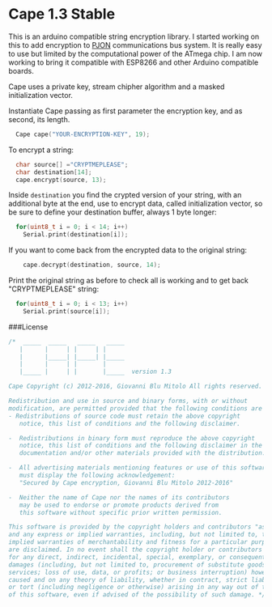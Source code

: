 Cape 1.3 Stable
====
This is an arduino compatible string encryption library. I started working on this to add encryption to [PJON](https://github.com/gioblu/PJON) communications bus system. It is really easy to use but limited by the computational power of the ATmega chip. I am now working to bring it compatible with ESP8266 and other Arduino compatible boards.

Cape uses a private key, stream chipher algorithm and a masked initialization vector.

Instantiate Cape passing as first parameter the encryption key, and as second, its length.
```cpp  
  Cape cape("YOUR-ENCRYPTION-KEY", 19);
```
To encrypt a string:
```cpp  
  char source[] ="CRYPTMEPLEASE";
  char destination[14];
  cape.encrypt(source, 13);
```
Inside `destination` you find the crypted version of your string, with an additional byte at the end, use to encrypt data, called initialization vector, so be sure to define your destination buffer, always 1 byte longer:
```cpp  
  for(uint8_t i = 0; i < 14; i++)
    Serial.print(destination[i]);
```
If you want to come back from the encrypted data to the original string:
```cpp  
    cape.decrypt(destination, source, 14);
```
Print the original string as before to check all is working and to get back "CRYPTMEPLEASE" string:
```cpp  
  for(uint8_t i = 0; i < 13; i++)
    Serial.print(source[i]);
```

###License

```cpp  
/*  _____  _____   _____   _____
   |      |     | |     | |
   |      |_____| |_____| |_____
   |      |     | |       |
   |_____ |     | |       |_____  version 1.3

Cape Copyright (c) 2012-2016, Giovanni Blu Mitolo All rights reserved.

Redistribution and use in source and binary forms, with or without
modification, are permitted provided that the following conditions are met:
- Redistributions of source code must retain the above copyright
   notice, this list of conditions and the following disclaimer.

-  Redistributions in binary form must reproduce the above copyright
   notice, this list of conditions and the following disclaimer in the
   documentation and/or other materials provided with the distribution.

-  All advertising materials mentioning features or use of this software
   must display the following acknowledgement:
   "Secured by Cape encryption, Giovanni Blu Mitolo 2012-2016"

-  Neither the name of Cape nor the names of its contributors
   may be used to endorse or promote products derived from
   this software without specific prior written permission.

This software is provided by the copyright holders and contributors "as is"
and any express or implied warranties, including, but not limited to, the
implied warranties of merchantability and fitness for a particular purpose
are disclaimed. In no event shall the copyright holder or contributors be liable
for any direct, indirect, incidental, special, exemplary, or consequential
damages (including, but not limited to, procurement of substitute goods or
services; loss of use, data, or profits; or business interruption) however
caused and on any theory of liability, whether in contract, strict liability,
or tort (including negligence or otherwise) arising in any way out of the use
of this software, even if advised of the possibility of such damage. */
```
